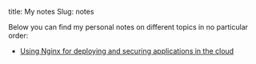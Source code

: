 title: My notes
Slug: notes

Below you can find my personal notes on different topics in no particular order:

* [Using Nginx for deploying and securing applications in the cloud](./nginx-security-cloud)